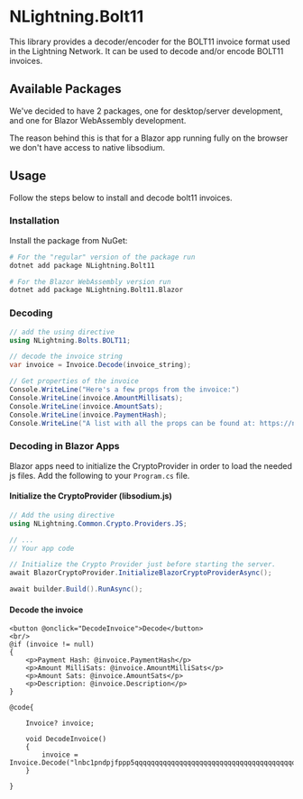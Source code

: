 # NLightning.Bolt11

This library provides a decoder/encoder for the BOLT11 invoice format used in the Lightning Network.
It can be used to decode and/or encode BOLT11 invoices.

## Available Packages

We've decided to have 2 packages, one for desktop/server development, and one for Blazor WebAssembly development.

The reason behind this is that for a Blazor app running fully on the browser we don't have access to native libsodium.

## Usage

Follow the steps below to install and decode bolt11 invoices.

### Installation

Install the package from NuGet:

```bash
# For the "regular" version of the package run
dotnet add package NLightning.Bolt11

# For the Blazor WebAssembly version run
dotnet add package NLightning.Bolt11.Blazor
```

### Decoding

```csharp
// add the using directive
using NLightning.Bolts.BOLT11;

// decode the invoice string
var invoice = Invoice.Decode(invoice_string);

// Get properties of the invoice
Console.WriteLine("Here's a few props from the invoice:")
Console.WriteLine(invoice.AmountMillisats);
Console.WriteLine(invoice.AmountSats);
Console.WriteLine(invoice.PaymentHash);
Console.WriteLine("A list with all the props can be found at: https://nlightning.ipms.io/api/NLightning.Bolts.BOLT11.Invoice.html#properties");
```

### Decoding in Blazor Apps

Blazor apps need to initialize the CryptoProvider in order to load the needed js files. Add the following to your
`Program.cs` file.

#### Initialize the CryptoProvider (libsodium.js)

```csharp
// Add the using directive
using NLightning.Common.Crypto.Providers.JS;

// ...
// Your app code

// Initialize the Crypto Provider just before starting the server.
await BlazorCryptoProvider.InitializeBlazorCryptoProviderAsync();

await builder.Build().RunAsync();
```

#### Decode the invoice

```blazor
<button @onclick="DecodeInvoice">Decode</button>
<br/>
@if (invoice != null)
{
    <p>Payment Hash: @invoice.PaymentHash</p>
    <p>Amount MilliSats: @invoice.AmountMilliSats</p>
    <p>Amount Sats: @invoice.AmountSats</p>
    <p>Description: @invoice.Description</p>
}

@code{

    Invoice? invoice;
    
    void DecodeInvoice()
    {
        invoice = Invoice.Decode("lnbc1pndpjfppp5qqqqqqqqqqqqqqqqqqqqqqqqqqqqqqqqqqqqqqqqqqqqqqqqqqqssp5qqqqqqqqqqqqqqqqqqqqqqqqqqqqqqqqqqqqqqqqqqqqqqqqqqqsdqq5243a4h29w7lm6g89hktd0qzfakevjp7hktskal5p69jxa6vyqw4s95577lltw0t6l9dhp7cfld9urkxfsucsxascnxdqmanrlklsqcp5nwzmf");
    }

}
```

